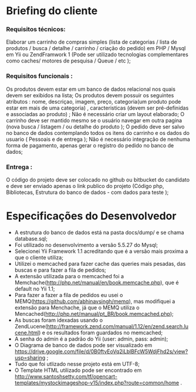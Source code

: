 # Briefing do cliente

### Requisitos técnicos:
Elaborar um carrinho de compras simples (lista de categorias / lista de produtos / busca / detalhe / carrinho / criação do pedido) em PHP / Mysql  em Yii ou ZendFramwork 1 (Pode ser utilizado tecnologias complementares como caches/ motores de pesquisa / Queue / etc );

### Requisitos funcionais :
Os produtos devem estar em um banco de dados relacional nos quais devem ser exibidos na lista;
Os produtos devem possuir os seguintes atributos : nome, descriçao, imagem, preço, categoria(um produto pode estar em mais de uma categoria) , caracteristicas (devem ser pré-definidas e associadas ao produto) ;
Não é necessário criar um layout elaborado;
O carrinho deve ser mantido mesmo se o usuário navegar em outra pagina (nova busca / listagem / ou detalhe do produto );
O pedido deve ser salvo no banco de dados contemplando todos os itens do carrinho e os dados do usuario ( Pessoais e de entrega );
Não é necessário integração de nenhuma forma de pagamento, apenas gerar o registro do pedido no banco de dados;

### Entrega :
O código do projeto deve ser colocado no github ou bitbucket do candidato e deve ser enviado apenas o link publico do projeto (Código php, Bibliotecas, Estrutura do banco de dados - com dados para teste );

# Especificações do Desenvolvedor
-   A estrutura do banco de dados está na pasta docs/dump/ e se chama database.sql;
-   Foi utilizado no desenvolvimento a versão 5.5.27 do Mysql;
-   Selecionei Yii Framework 1.1 acreditando que é a versão mais proxima a que o cliente utiliza;
-   Utilizei o memcached para fazer cache das queries mais pesadas, das buscas e para fazer a fila de pedidos;
-   A extensão utilizada para o memcached foi a Memchache(http://php.net/manual/en/book.memcache.php), que é default no Yii 1.1;
-   Para fazer a fazer a fila de pedidos eu usei o MEMQ(https://github.com/abhinavsingh/memq), mas modifiquei a extensão para Menchache, já que o MEMQ utiliza o Mencached(http://php.net/manual/pt_BR/book.memcached.php);
-   As buscas foram idexadas usando o ZendLucene(http://framework.zend.com/manual/1.12/en/zend.search.lucene.html) e os resultados foram guardados no memcached;
-   A senha do admin é a padrão do Yii (user: admin, pass: admin);
-   O Diagrama de banco de dados pode ser visualizado em https://drive.google.com/file/d/0B0ftvEoVq2iLblBFcW5WdjFhd2s/view?usp=sharing ;
-   Tudo que foi utlizado nesse projeto está em UTF-8;
-   O Template HTML utilizado pode ser encontrado em http://www.santoshsetty.com/tf/opencart-templates/mystockimageshop-v15/index.php?route=common/home .


